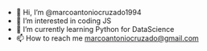 - 👋 Hi, I’m @marcoantoniocruzado1994
- 👀 I’m interested in coding JS
- 🌱 I’m currently learning Python for DataScience
- 📫 How to reach me marcoantoniocruzado@gmail.com

<!---
marcoantoniocruzado1994/marcoantoniocruzado1994 is a ✨ special ✨ repository because its `README.md` (this file) appears on your GitHub profile.
You can click the Preview link to take a look at your changes.
--->
